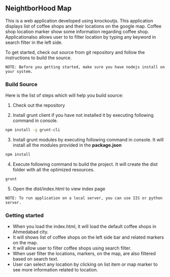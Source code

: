 ## NeightborHood Map

This is a web application developed using knockoutjs. This application displays list of coffee shops and their locations on the google map. Coffee shop location marker show some information regarding coffee shop. Applicationalso allows user to to filter location by typing any keyword in search filter in the left side.

To get started, check out source from git repository and follow the instructions to build the source.

`NOTE: Before you getting started, make sure you have nodejs install on your system.`

### Build Source

Here is the list of steps which will help you build source:

1. Check out the repository

2. Install grunt client if you have not installed it by executing following command in console.

  ```bash
  npm install -g grunt-cli
  ```
3. Install grunt modules by executing following command in console. It will install all the modules provided in the **package.json**

  ```bash
  npm install
  ```

4. Execute following command to build the project. It will create the dist folder with all the optimized resources.
  ```bash
  grunt
  ```
5. Open the dist/index.html to view index page 

`NOTE: To run application on a local server, you can use IIS or python server.`

### Getting started

- When you load the index.html, it will load the default coffee shops in Ahmedabad city.
- It will shows list of coffee shops on the left side bar and related markers on the map.
- It will allow user to filter coffee shops using search filter. 
- When user filter the locations, markers, on the map, are also filtered based on search text.
- User can select any location by clicking on list item or map marker to see more information related to location.
